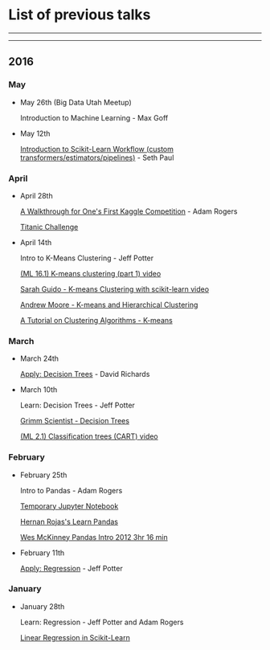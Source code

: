 

# List of previous talks
____
____

## 2016

### May

* May 26th (Big Data Utah Meetup)

  Introduction to Machine Learning - Max Goff

* May 12th

  [Introduction to Scikit-Learn Workflow (custom transformers/estimators/pipelines)](https://github.com/SethPaul/scikitFlowDemo) - Seth Paul


### April

  * April 28th  

    [A Walkthrough for One's First Kaggle Competition](https://github.com/arogers1/uc_data_science_meetup/blob/master/notebooks/titanic/Titanic.ipynb) - Adam Rogers

    [Titanic Challenge](https://www.kaggle.com/c/titanic)

  * April 14th

    Intro to K-Means Clustering - Jeff Potter

    [(ML 16.1) K-means clustering (part 1) video](https://www.youtube.com/watch?v=0MQEt10e4NM)

    [Sarah Guido - K-means Clustering with scikit-learn video](https://www.youtube.com/watch?v=-J9ZICyev5E)

    [Andrew Moore - K-means and Hierarchical Clustering](http://www.autonlab.org/tutorials/kmeans11.pdf)

    [A Tutorial on Clustering Algorithms - K-means](http://home.deib.polimi.it/matteucc/Clustering/tutorial_html/kmeans.html)



### March

  * March 24th

    [Apply: Decision Trees](https://github.com/davidrichards/utah_data_science_meetups) - David Richards

  * March 10th

    Learn: Decision Trees - Jeff Potter

    [Grimm Scientist - Decision Trees](http://thegrimmscientist.com/2014/10/23/tutorial-decision-trees/)

    [(ML 2.1) Classification trees (CART) video](https://www.youtube.com/watch?v=p17C9q2M00Q)


### February

* February 25th

  Intro to Pandas - Adam Rogers

  [Temporary Jupyter Notebook](https://tmp49.tmpnb.org/user/3VBtcckNOrxh/tree)

  [Hernan Rojas's Learn Pandas](https://bitbucket.org/hrojas/learn-pandas)

  [Wes McKinney Pandas Intro 2012 3hr 16 min](https://www.youtube.com/watch?v=w26x-z-BdWQ)
* February 11th

  [Apply: Regression](https://gist.github.com/jpotts18/dac94dc9514172ce020c) - Jeff Potter


### January
* January 28th

  Learn: Regression - Jeff Potter and Adam Rogers

  [Linear Regression in Scikit-Learn](http://bigdataexaminer.com/uncategorized/how-to-run-linear-regression-in-python-scikit-learn/)
